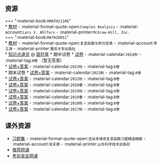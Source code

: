 ## 资源  
=== ":material-book:`HMATH21106`"  
    * [教材](http://api.cqu-openlib.cn/file?key=ianXa26my3sb) - :material-format-quote-open:`Complex Analysis` - :material-account:`Lars V. Ahlfors` - :material-printer:`McGraw-Hill, Inc.`  
=== ":material-book:`MATH20051`"  
    * [教材](http://api.cqu-openlib.cn/file?key=iHkOg23c156f) - :material-format-quote-open:`复变函数与积分变换` - :material-account:`李江涛` - :material-printer:`重庆大学出版社`  
    * [知识点速览](http://api.cqu-openlib.cn/file?key=iiUkR2fo4okf) @ [茵符草](../contributor/茵符草.md)
    * 期中试卷
        * [试卷](http://api.cqu-openlib.cn/file?key=ij9YD2er75hi) - :material-calendar:`2024秋` - :material-tag:`A卷` （暂无答案）  
        * [试卷+答案](http://api.cqu-openlib.cn/file?key=i0CNY2eybapc) - :material-calendar:`2023秋` - :material-tag:`A卷`  
    * 期末试卷
        * [试卷+答案](http://api.cqu-openlib.cn/file?key=i8fb82f9emwf) - :material-calendar:`2023秋` - :material-tag:`A卷`  
        * [试卷+答案](http://api.cqu-openlib.cn/file?key=iobsu2f9emkd) - :material-calendar:`2022秋` - :material-tag:`B卷`  
        * [试卷+答案](http://api.cqu-openlib.cn/file?key=iOaan2f9em1e) - :material-calendar:`2020春` - :material-tag:`B卷`  
        * [试卷+答案](http://api.cqu-openlib.cn/file?key=iJB8f2f9elna) - :material-calendar:`2019秋` - :material-tag:`A卷`  
        * [试卷+答案](http://api.cqu-openlib.cn/file?key=iH5Fe2f9el4b) - :material-calendar:`2019春` - :material-tag:`B卷`  
        * [试卷+答案](http://api.cqu-openlib.cn/file?key=ih9qb2f9ekri) - :material-calendar:`2018秋` - :material-tag:`A卷`  
        * [试卷+答案](http://api.cqu-openlib.cn/file?key=ixJfq2f9ekij) - :material-calendar:`2017秋` - :material-tag:`A卷`  

## 课外资源
- [习题集](http://api.cqu-openlib.cn/file?key=iYu6A2eb9vgj) - :material-format-quote-open:`吉米多维奇复变函数习题精选精解` - :material-account:`张天德` - :material-printer:`山东科学技术出版社`  
- [推荐网课](https://www.bilibili.com/video/BV1wt41167JQ/)
- [考前突击网课](https://www.bilibili.com/video/BV18G411A7j6/)
